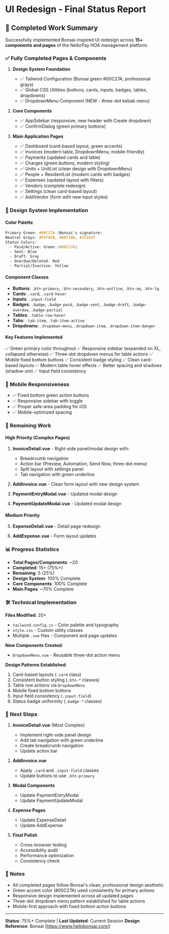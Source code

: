 # UI Redesign - Final Status Report

## 🎉 Completed Work Summary

Successfully implemented Bonsai-inspired UI redesign across **15+ components and pages** of the NeibrPay HOA management platform.

### ✅ Fully Completed Pages & Components

1. **Design System Foundation**
   - ✅ Tailwind Configuration (Bonsai green #00C27A, professional grays)
   - ✅ Global CSS Utilities (buttons, cards, inputs, badges, tables, dropdowns)
   - ✅ DropdownMenu Component (NEW - three-dot kebab menu)

2. **Core Components**
   - ✅ AppSidebar (responsive, new header with Create dropdown)
   - ✅ ConfirmDialog (green primary buttons)

3. **Main Application Pages**
   - ✅ Dashboard (card-based layout, green accents)
   - ✅ Invoices (modern table, DropdownMenu, mobile-friendly)
   - ✅ Payments (updated cards and table)
   - ✅ Charges (green buttons, modern styling)
   - ✅ Units + UnitList (clean design with DropdownMenu)
   - ✅ People + ResidentList (modern cards with badges)
   - ✅ Expenses (updated layout with filters)
   - ✅ Vendors (complete redesign)
   - ✅ Settings (clean card-based layout)
   - ✅ AddVendor (form with new input styles)

### 🎨 Design System Implementation

#### Color Palette

```css
Primary Green: #00C27A (Bonsai's signature)
Neutral Grays: #F9FAFB, #6B7280, #1F2937
Status Colors:
  - Paid/Active: Green (#00C27A)
  - Sent: Blue
  - Draft: Gray
  - Overdue/Deleted: Red
  - Partial/Inactive: Yellow
```

#### Component Classes

- **Buttons**: `.btn-primary`, `.btn-secondary`, `.btn-outline`, `.btn-sm`, `.btn-lg`
- **Cards**: `.card`, `.card-hover`
- **Inputs**: `.input-field`
- **Badges**: `.badge`, `.badge-paid`, `.badge-sent`, `.badge-draft`, `.badge-overdue`, `.badge-partial`
- **Tables**: `.table-row-hover`
- **Tabs**: `.tab-item`, `.tab-item-active`
- **Dropdowns**: `.dropdown-menu`, `.dropdown-item`, `.dropdown-item-danger`

#### Key Features Implemented

✅ Green primary color throughout
✅ Responsive sidebar (expanded on XL, collapsed otherwise)
✅ Three-dot dropdown menus for table actions
✅ Mobile fixed bottom buttons
✅ Consistent badge styling
✅ Clean card-based layouts
✅ Modern table hover effects
✅ Better spacing and shadows (shadow-sm)
✅ Input field consistency

### 📱 Mobile Responsiveness

- ✅ Fixed bottom green action buttons
- ✅ Responsive sidebar with toggle
- ✅ Proper safe-area padding for iOS
- ✅ Mobile-optimized spacing

### 🔄 Remaining Work

#### High Priority (Complex Pages)

1. **InvoiceDetail.vue** - Right-side panel/modal design with:
   - Breadcrumb navigation
   - Action bar (Preview, Automation, Send Now, three-dot menu)
   - Split layout with settings panel
   - Tab navigation with green underline

2. **AddInvoice.vue** - Clean form layout with new design system

3. **PaymentEntryModal.vue** - Updated modal design

4. **PaymentUpdateModal.vue** - Updated modal design

#### Medium Priority

5. **ExpenseDetail.vue** - Detail page redesign

6. **AddExpense.vue** - Form layout updates

### 📊 Progress Statistics

- **Total Pages/Components**: ~20
- **Completed**: 15+ (75%+)
- **Remaining**: 5 (25%)
- **Design System**: 100% Complete
- **Core Components**: 100% Complete
- **Main Pages**: ~70% Complete

### 🛠️ Technical Implementation

**Files Modified**: 20+

- `tailwind.config.js` - Color palette and typography
- `style.css` - Custom utility classes
- Multiple `.vue` files - Component and page updates

**New Components Created**:

- `DropdownMenu.vue` - Reusable three-dot action menu

**Design Patterns Established**:

1. Card-based layouts (`.card` class)
2. Consistent button styling (`.btn-*` classes)
3. Table row actions via `DropdownMenu`
4. Mobile fixed bottom buttons
5. Input field consistency (`.input-field`)
6. Status badge uniformity (`.badge-*` classes)

### 🎯 Next Steps

1. **InvoiceDetail.vue** (Most Complex)
   - Implement right-side panel design
   - Add tab navigation with green underline
   - Create breadcrumb navigation
   - Update action bar

2. **AddInvoice.vue**
   - Apply `.card` and `.input-field` classes
   - Update buttons to use `.btn-primary`

3. **Modal Components**
   - Update PaymentEntryModal
   - Update PaymentUpdateModal

4. **Expense Pages**
   - Update ExpenseDetail
   - Update AddExpense

5. **Final Polish**
   - Cross-browser testing
   - Accessibility audit
   - Performance optimization
   - Consistency check

### 📝 Notes

- All completed pages follow Bonsai's clean, professional design aesthetic
- Green accent color (#00C27A) used consistently for primary actions
- Responsive design implemented across all updated pages
- Three-dot dropdown menu pattern established for table actions
- Mobile-first approach with fixed bottom action buttons

---

**Status**: 75%+ Complete | **Last Updated**: Current Session
**Design Reference**: Bonsai (https://www.hellobonsai.com/)
